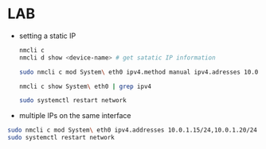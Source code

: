 # LAB

- setting a static IP

    ``` bash
    nmcli c
    nmcli d show <device-name> # get satatic IP information

    sudo nmcli c mod System\ eth0 ipv4.method manual ipv4.adresses 10.0.1.10/24 ipv4.gateway 10.0.1.1 ipv4.dns 10.0.0.2 ipv4.dns-search ec2.internal

    nmcli c show System\ eth0 | grep ipv4

    sudo systemctl restart network
    ```

- multiple IPs on the same interface

``` bash
sudo nmcli c mod System\ eth0 ipv4.addresses 10.0.1.15/24,10.0.1.20/24
sudo systemctl restart network
```
